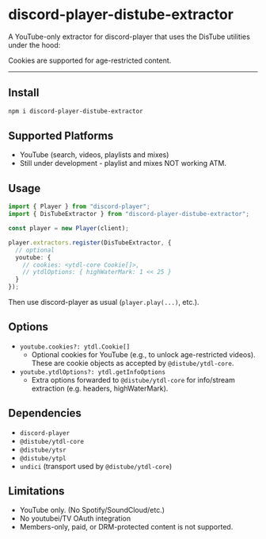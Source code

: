 # discord-player-distube-extractor

A YouTube-only extractor for discord-player that uses the DisTube utilities under the hood:

Cookies are supported for age-restricted content.

---

## Install

```bash
npm i discord-player-distube-extractor
```

## Supported Platforms

- YouTube (search, videos, playlists and mixes)
- Still under development - playlist and mixes NOT working ATM.

## Usage

```ts
import { Player } from "discord-player";
import { DisTubeExtractor } from "discord-player-distube-extractor";

const player = new Player(client);

player.extractors.register(DisTubeExtractor, {
  // optional
  youtube: {
    // cookies: <ytdl-core Cookie[]>,
    // ytdlOptions: { highWaterMark: 1 << 25 }
  }
});
```

Then use discord-player as usual (`player.play(...)`, etc.).

## Options

- `youtube.cookies?: ytdl.Cookie[]`
  - Optional cookies for YouTube (e.g., to unlock age-restricted videos). These are cookie objects as accepted by `@distube/ytdl-core`.
- `youtube.ytdlOptions?: ytdl.getInfoOptions`
  - Extra options forwarded to `@distube/ytdl-core` for info/stream extraction (e.g. headers, highWaterMark).


## Dependencies

- `discord-player`
- `@distube/ytdl-core`
- `@distube/ytsr`
- `@distube/ytpl`
- `undici` (transport used by `@distube/ytdl-core`)

## Limitations

- YouTube only. (No Spotify/SoundCloud/etc.)
- No youtubei/TV OAuth integration
- Members-only, paid, or DRM-protected content is not supported.
